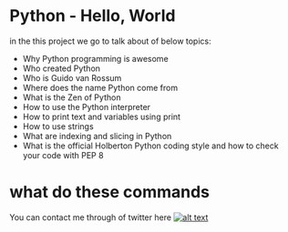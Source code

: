 # Python - Hello, World

in the this project we go to talk about of below topics:

* Why Python programming is awesome
* Who created Python
* Who is Guido van Rossum
* Where does the name Python come from
* What is the Zen of Python
* How to use the Python interpreter
* How to print text and variables using print
* How to use strings
* What are indexing and slicing in Python
* What is the official Holberton Python coding style and how to check your code with PEP 8

# what do these commands
    
You can contact me through of twitter here [![alt text](https://cdn.icon-icons.com/icons2/1254/PNG/128/1495494667-jd13_84467.png)](https://twitter.com/Near_Fuentes")
